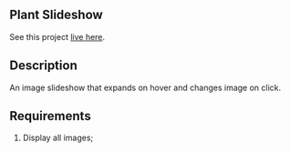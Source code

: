 ## Plant Slideshow

See this project [live here]().


## Description

An image slideshow that expands on hover and changes image on click.


## Requirements

1. Display all images;
